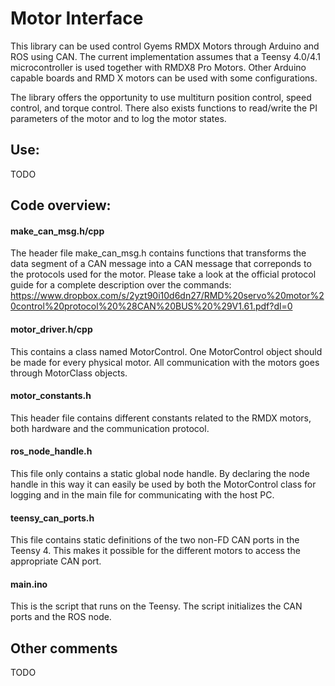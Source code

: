 # Motor Interface

This library can be used control Gyems RMDX Motors through Arduino and ROS using CAN. The current implementation assumes that a Teensy 4.0/4.1 microcontroller is used together with RMDX8 Pro Motors. Other Arduino capable boards and RMD X motors can be used with some configurations.

The library offers the opportunity to use multiturn position control, speed control, and torque control. There also exists functions to read/write the PI parameters of the motor and to log the motor states. 

## Use:
TODO

## Code overview:
#### make_can_msg.h/cpp
The header file make_can_msg.h contains functions that transforms the data segment of a CAN message into a CAN message that correponds to the protocols used for the motor. Please take a look at the official protocol guide for a complete description over the commands: https://www.dropbox.com/s/2yzt90i10d6dn27/RMD%20servo%20motor%20control%20protocol%20%28CAN%20BUS%20%29V1.61.pdf?dl=0

#### motor_driver.h/cpp
This contains a class named MotorControl. One MotorControl object should be made for every physical motor. All communication with the motors goes through MotorClass objects.

#### motor_constants.h
This header file contains different constants related to the RMDX motors, both hardware and the communication protocol.

#### ros_node_handle.h
This file only contains a static global node handle. By declaring the node handle in this way it can easily be used by both the MotorControl class for logging and in the main file for communicating with the host PC.

#### teensy_can_ports.h
This file contains static definitions of the two non-FD CAN ports in the Teensy 4. This makes it possible for the different motors to access the appropriate CAN port.

#### main.ino
This is the script that runs on the Teensy. The script initializes the CAN ports and the ROS node. 

## Other comments
TODO
